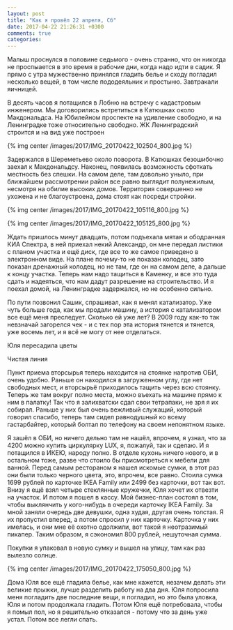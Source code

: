 ```yaml
---
layout: post
title: "Как я провёл 22 апреля, Сб"
date: 2017-04-22 21:26:31 +0300
comments: true
categories: 
---
```

Малыш проснулся в половине седьмого - очень странно, что он никогда не проспыается в это время в рабочие дни, когда надо идти в садик. Я прямо с утра мужественно принялся гладить белье и сходу погладил несколько вещей, в том числе пододеяльник и простыню. Завтракали яичницей.

В десять часов я потащился в Лобню на встречу с кадастровым инженером. Мы договорились встретиться в Катюшках около Макдональдса. На Юбилейном проспекте на удивление свободно, и на Ленинградке тоже относительно свободно. ЖК Ленинградский строится и на вид уже построен

{% img center /images/2017/IMG_20170422_102504_800.jpg %}

Задержался в Шереметьево около поворота. В Катюшках безошибочно заехал к Макдональдсу. Наконец, появилась возможность сфоткать местность без спешки. На самом деле, там довольно уныло, при ближайшем рассмотрении район все равно выглядит полунежилым, несмотря на обилие высоких домов. Территория совершенно не ухожена и не благоустроена, дома стоят как посреди стройки.

{% img center /images/2017/IMG_20170422_105116_800.jpg %}

{% img center /images/2017/IMG_20170422_105125_800.jpg %}

Ждать пришлось минут двадцать, потом подъехала мятая и ободранная КИА Спектра, в ней приехал некий Александр, он мне передал листики с планом участка и ещё диск, где все то же самое приведено в электронном виде. На плане почему-то не показан колодец, зато показан дренажный колодец, но не там, где он на самом деле, а дальше к концу участка. Теперь нам надо тащиться в Каменку, и все это туда сдать и надеяться, что нам дадут разрешение на строительство. И я поехал домой, на Ленинградке задержался, но не особенно сильно.

По пути позвонил Сашик, спрашивал, как я менял катализатор. Уже чуть больше года, как мы продали машину, а история с катализатором все ещё меня преследует. Сколько ей уже лет? В 2009 году как-то так невзначай загорелся чек - и с тех пор эта история тянется и тянется, уже восемь лет, и я всё не могу от нее отделаться.


Юля пересадила цветы


Чистая линия

Пункт приема вторсырья теперь находится на стоянке напротив ОБИ, очень удобно. Раньше он находился в загруженном углу, где нет свободных мест, и вторсырьё приходилось тащить через всю стоянку. Теперь же там вокруг полно места, можно въехать на машине прямо к ним в палатку! Так что я залихватски сдал свои тетрапаки, не зря я их собирал. Раньше у них был очень вежливый служащий, который говорил спасибо, теперь там сидел равнодушный ко всему гастарбайтер, который болтал по телефону на своем непонятном языке.

Я зашёл в ОБИ, но ничего дельно там не нашёл, впрочем, я узнал, что за 4200 можно купить циркулярку LUX, я, пожалуй, так и сделаю. И я потащился в ИКЕЮ, народу полно. В отделе кухонь ничего нового, и в остальном тоже, разве что стоило бы присмотреться к мебели для ванной. Перед самым рестораном я нашел искомые сумки, в этот раз они были только черного цвета, это, впрочем, все равно. Стоила сумка 1699 рублей по карточке IKEA Family или 2499 без карточки, вот так вот. Внизу я ещё взял четыре стеклянные кружечки, Юля хочет их отвезти на участок. И потом я пошел в кассу. Мой бизнес-план состоял в том, чтобы выклянчить у кого-нибудь в очереди карточку IKEA Family. За мной заняли очередь две девушки, одна худая, другая очень толстая. Я их пропустил вперед, а потом спросил у них карточку. Карточка у них имелась, и они мне её охотно одолжили, вот такой я неотразимый пикапер. Таким образом, я сэкономил 800 рублей, нешуточная сумма.

Покупки я упаковал в новую сумку и вышел на улицу, там как раз вылезло солнце.

{% img center /images/2017/IMG_20170422_175050_800.jpg %}

Дома Юля все ещё гладила белье, как мне кажется, незачем делать эти великие прыжки, лучше разделить работу на два дня. Юля попросила меня погладить две последние вещи, я погладил, но это была уловка, Юля и потом продолжала гладить. Потом Юля ещё потребовала, чтобы я помыл пол, но я решительно отказался - потому что за день уже устал. Потом все легли спать. 